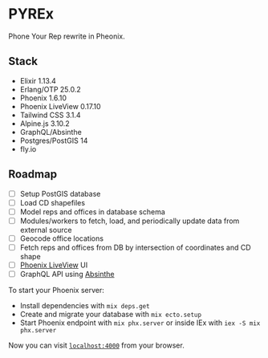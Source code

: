 # PYREx
Phone Your Rep rewrite in Pheonix.

## Stack

* Elixir 1.13.4
* Erlang/OTP 25.0.2
* Phoenix 1.6.10
* Phoenix LiveView 0.17.10
* Tailwind CSS 3.1.4
* Alpine.js 3.10.2
* GraphQL/Absinthe
* Postgres/PostGIS 14
* fly.io

## Roadmap

- [ ] Setup PostGIS database
- [ ] Load CD shapefiles
- [ ] Model reps and offices in database schema
- [ ] Modules/workers to fetch, load, and periodically update data from external source
- [ ] Geocode office locations
- [ ] Fetch reps and offices from DB by intersection of coordinates and CD shape
- [ ] [Phoenix LiveView](https://github.com/phoenixframework/phoenix_live_view) UI
- [ ] GraphQL API using [Absinthe](https://github.com/absinthe-graphql/absinthe)

To start your Phoenix server:

  * Install dependencies with `mix deps.get`
  * Create and migrate your database with `mix ecto.setup`
  * Start Phoenix endpoint with `mix phx.server` or inside IEx with `iex -S mix phx.server`

Now you can visit [`localhost:4000`](http://localhost:4000) from your browser.
